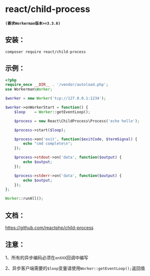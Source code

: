 # react/child-process
**``` (要求Workerman版本>=3.3.6) ```**

## 安装：
```
composer require react/child-process
```

## 示例：

```php
<?php
require_once __DIR__ . '/vendor/autoload.php';
use Workerman\Worker;

$worker = new Worker('tcp://127.0.0.1:1234');

$worker->onWorkerStart = function() {
    $loop    = Worker::getEventLoop();

    $process = new React\ChildProcess\Process('echo hello');

    $process->start($loop);

    $process->on('exit', function($exitCode, $termSignal) {
        echo "cmd complete\n";
    });

    $process->stdout->on('data', function($output) {
        echo $output;
    });

    $process->stderr->on('data', function($output) {
        echo $output;
    });
};

Worker::runAll(); 
```

## 文档：
https://github.com/reactphp/child-process

## 注意：
1、所有的异步编码必须在```onXXX```回调中编写

2、异步客户端需要的```$loop```变量请使用```Worker::getEventLoop();```返回值






